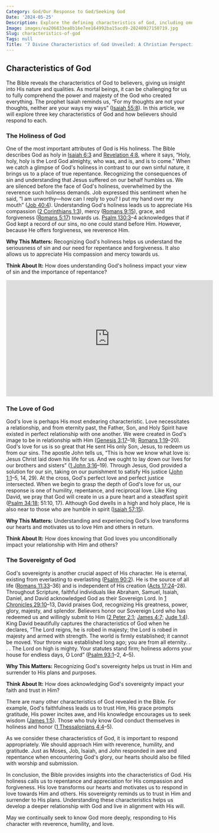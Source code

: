 ```yaml
---
Category: God/Our Response to God/Seeking God
Date: '2024-05-25'
Description: Explore the defining characteristics of God, including omnipotence, omniscience, and omnipresence, in this insightful article. Gain a deeper understanding of the divine attributes.
Image: images/ea206833ea8b16e7ee164992ba15acd9-20240927150719.jpg
Slug: characteristics-of-god
Tags: null
Title: '7 Divine Characteristics of God Unveiled: A Christian Perspective'
---
```


## Characteristics of God

The Bible reveals the characteristics of God to believers, giving us insight into His nature and qualities. As mortal beings, it can be challenging for us to fully comprehend the power and majesty of the God who created everything. The prophet Isaiah reminds us, “For my thoughts are not your thoughts, neither are your ways my ways” ([Isaiah 55:8](https://www.bibleref.com/Isaiah/55/Isaiah-55-8.html)). In this article, we will explore three key characteristics of God and how believers should respond to each.

### The Holiness of God

One of the most important attributes of God is His holiness. The Bible describes God as holy in [Isaiah 6:3](https://www.bibleref.com/Isaiah/6/Isaiah-6-3.html) and [Revelation 4:8](https://www.bibleref.com/Revelation/4/Revelation-4-8.html), where it says, “Holy, holy, holy is the Lord God almighty, who was, and is, and is to come.” When we catch a glimpse of God's holiness in contrast to our own sinful nature, it brings us to a place of true repentance. Recognizing the consequences of sin and understanding that Jesus suffered on our behalf humbles us. We are silenced before the face of God's holiness, overwhelmed by the reverence such holiness demands. Job expressed this sentiment when he said, “I am unworthy—how can I reply to you? I put my hand over my mouth” ([Job 40:4](https://www.bibleref.com/Job/40/Job-40-4.html)). Understanding God's holiness leads us to appreciate His compassion ([2 Corinthians 1:3](https://www.bibleref.com/2-Corinthians/1/2-Corinthians-1-3.html)), mercy ([Romans 9:15](https://www.bibleref.com/Romans/9/Romans-9-15.html)), grace, and forgiveness ([Romans 5:17](https://www.bibleref.com/Romans/5/Romans-5-17.html)) towards us. [Psalm 130:3](https://www.bibleref.com/Psalm/130/Psalm-130-3.html)–4 acknowledges that if God kept a record of our sins, no one could stand before Him. However, because He offers forgiveness, we reverence Him.

**Why This Matters:** Recognizing God's holiness helps us understand the seriousness of sin and our need for repentance and forgiveness. It also allows us to appreciate His compassion and mercy towards us.

**Think About It:** How does understanding God's holiness impact your view of sin and the importance of repentance?


<iframe width="560" height="315" src="https://www.youtube.com/embed/nxwzq1PJImM" frameborder="0" allow="autoplay; encrypted-media" allowfullscreen></iframe>


### The Love of God

God's love is perhaps His most endearing characteristic. Love necessitates a relationship, and from eternity past, the Father, Son, and Holy Spirit have existed in perfect relationship with one another. We were created in God's image to be in relationship with Him ([Genesis 3:17](https://www.bibleref.com/Genesis/3/Genesis-3-17.html)–18; [Romans 1:19](https://www.bibleref.com/Romans/1/Romans-1-19.html)–20). God's love for us is so great that He sent His only Son, Jesus, to redeem us from our sins. The apostle John tells us, “This is how we know what love is: Jesus Christ laid down his life for us. And we ought to lay down our lives for our brothers and sisters” ([1 John 3:16](https://www.bibleref.com/1-John/3/1-John-3-16.html)–19). Through Jesus, God provided a solution for our sin, taking on our punishment to satisfy His justice ([John 1:1](https://www.bibleref.com/John/1/John-1-1.html)–5, 14, 29). At the cross, God's perfect love and perfect justice intersected. When we begin to grasp the depth of God's love for us, our response is one of humility, repentance, and reciprocal love. Like King David, we pray that God will create in us a pure heart and a steadfast spirit ([Psalm 34:18](https://www.bibleref.com/Psalm/34/Psalm-34-18.html); 51:10, 17). Although God dwells in a high and holy place, He is also near to those who are humble in spirit ([Isaiah 57:15](https://www.bibleref.com/Isaiah/57/Isaiah-57-15.html)).

**Why This Matters:** Understanding and experiencing God's love transforms our hearts and motivates us to love Him and others in return.

**Think About It:** How does knowing that God loves you unconditionally impact your relationship with Him and others?

### The Sovereignty of God

God's sovereignty is another crucial aspect of His character. He is eternal, existing from everlasting to everlasting ([Psalm 90:2](https://www.bibleref.com/Psalm/90/Psalm-90-2.html)). He is the source of all life ([Romans 11:33](https://www.bibleref.com/Romans/11/Romans-11-33.html)–36) and is independent of His creation ([Acts 17:24](https://www.bibleref.com/Acts/17/Acts-17-24.html)–28). Throughout Scripture, faithful individuals like Abraham, Samuel, Isaiah, Daniel, and David acknowledged God as their Sovereign Lord. In [1 Chronicles 29:10](https://www.bibleref.com/1-Chronicles/29/1-Chronicles-29-10.html)–13, David praises God, recognizing His greatness, power, glory, majesty, and splendor. Believers honor our Sovereign Lord who has redeemed us and willingly submit to Him ([2 Peter 2:1](https://www.bibleref.com/2-Peter/2/2-Peter-2-1.html); [James 4:7](https://www.bibleref.com/James/4/James-4-7.html); [Jude 1:4](https://www.bibleref.com/Jude/1/Jude-1-4.html)). King David beautifully captures the characteristics of God when he declares, “The Lord reigns, he is robed in majesty; the Lord is robed in majesty and armed with strength. The world is firmly established; it cannot be moved. Your throne was established long ago; you are from all eternity. . . . The Lord on high is mighty. Your statutes stand firm; holiness adorns your house for endless days, O Lord” ([Psalm 93:1](https://www.bibleref.com/Psalm/93/Psalm-93-1.html)–2, 4–5).

**Why This Matters:** Recognizing God's sovereignty helps us trust in Him and surrender to His plans and purposes.

**Think About It:** How does acknowledging God's sovereignty impact your faith and trust in Him?

There are many other characteristics of God revealed in the Bible. For example, God's faithfulness leads us to trust Him, His grace prompts gratitude, His power incites awe, and His knowledge encourages us to seek wisdom ([James 1:5](https://www.bibleref.com/James/1/James-1-5.html)). Those who truly know God conduct themselves in holiness and honor ([1 Thessalonians 4:4](https://www.bibleref.com/1-Thessalonians/4/1-Thessalonians-4-4.html)–5).

As we consider these characteristics of God, it is important to respond appropriately. We should approach Him with reverence, humility, and gratitude. Just as Moses, Job, Isaiah, and John responded in awe and repentance when encountering God's glory, our hearts should also be filled with worship and submission.

In conclusion, the Bible provides insights into the characteristics of God. His holiness calls us to repentance and appreciation for His compassion and forgiveness. His love transforms our hearts and motivates us to respond in love towards Him and others. His sovereignty reminds us to trust in Him and surrender to His plans. Understanding these characteristics helps us develop a deeper relationship with God and live in alignment with His will.

May we continually seek to know God more deeply, responding to His character with reverence, humility, and love.